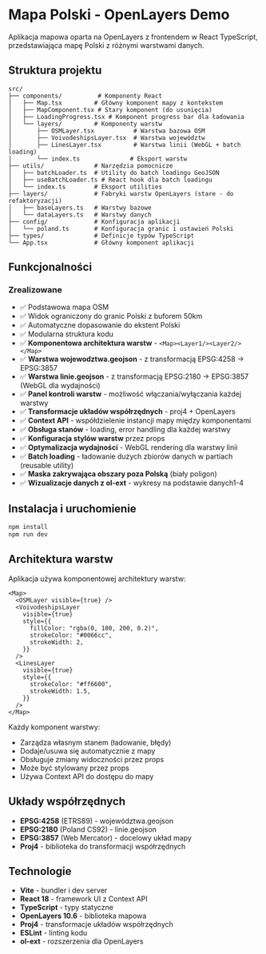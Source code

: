 # Mapa Polski - OpenLayers Demo

Aplikacja mapowa oparta na OpenLayers z frontendem w React TypeScript, przedstawiająca mapę Polski z różnymi warstwami danych.

## Struktura projektu

```
src/
├── components/          # Komponenty React
│   ├── Map.tsx         # Główny komponent mapy z kontekstem
│   ├── MapComponent.tsx # Stary komponent (do usunięcia)
│   ├── LoadingProgress.tsx # Komponent progress bar dla ładowania
│   └── layers/         # Komponenty warstw
│       ├── OSMLayer.tsx           # Warstwa bazowa OSM
│       ├── VoivodeshipsLayer.tsx  # Warstwa województw
│       ├── LinesLayer.tsx         # Warstwa linii (WebGL + batch loading)
│       └── index.ts              # Eksport warstw
├── utils/              # Narzędzia pomocnicze
│   ├── batchLoader.ts  # Utility do batch loadingu GeoJSON
│   ├── useBatchLoader.ts # React hook dla batch loadingu
│   └── index.ts        # Eksport utilities
├── layers/             # Fabryki warstw OpenLayers (stare - do refaktoryzacji)
│   ├── baseLayers.ts   # Warstwy bazowe
│   └── dataLayers.ts   # Warstwy danych
├── config/             # Konfiguracja aplikacji
│   └── poland.ts       # Konfiguracja granic i ustawień Polski
├── types/              # Definicje typów TypeScript
└── App.tsx             # Główny komponent aplikacji
```

## Funkcjonalności

### Zrealizowane

- ✅ Podstawowa mapa OSM
- ✅ Widok ograniczony do granic Polski z buforem 50km
- ✅ Automatyczne dopasowanie do ekstent Polski
- ✅ Modularna struktura kodu
- ✅ **Komponentowa architektura warstw** - `<Map><Layer1/><Layer2/></Map>`
- ✅ **Warstwa wojewodztwa.geojson** - z transformacją EPSG:4258 → EPSG:3857
- ✅ **Warstwa linie.geojson** - z transformacją EPSG:2180 → EPSG:3857 (WebGL dla wydajności)
- ✅ **Panel kontroli warstw** - możliwość włączania/wyłączania każdej warstwy
- ✅ **Transformacje układów współrzędnych** - proj4 + OpenLayers
- ✅ **Context API** - współdzielenie instancji mapy między komponentami
- ✅ **Obsługa stanów** - loading, error handling dla każdej warstwy
- ✅ **Konfiguracja stylów warstw** przez props
- ✅ **Optymalizacja wydajności** - WebGL rendering dla warstwy linii
- ✅ **Batch loading** - ładowanie dużych zbiorów danych w partiach (reusable utility)
- ✅ **Maska zakrywająca obszary poza Polską** (biały poligon)
- ✅ **Wizualizacje danych z ol-ext** - wykresy na podstawie danych1-4

## Instalacja i uruchomienie

```bash
npm install
npm run dev
```

## Architektura warstw

Aplikacja używa komponentowej architektury warstw:

```tsx
<Map>
  <OSMLayer visible={true} />
  <VoivodeshipsLayer
    visible={true}
    style={{
      fillColor: "rgba(0, 100, 200, 0.2)",
      strokeColor: "#0066cc",
      strokeWidth: 2,
    }}
  />
  <LinesLayer
    visible={true}
    style={{
      strokeColor: "#ff6600",
      strokeWidth: 1.5,
    }}
  />
</Map>
```

Każdy komponent warstwy:

- Zarządza własnym stanem (ładowanie, błędy)
- Dodaje/usuwa się automatycznie z mapy
- Obsługuje zmiany widoczności przez props
- Może być stylowany przez props
- Używa Context API do dostępu do mapy

## Układy współrzędnych

- **EPSG:4258** (ETRS89) - województwa.geojson
- **EPSG:2180** (Poland CS92) - linie.geojson
- **EPSG:3857** (Web Mercator) - docelowy układ mapy
- **Proj4** - biblioteka do transformacji współrzędnych

## Technologie

- **Vite** - bundler i dev server
- **React 18** - framework UI z Context API
- **TypeScript** - typy statyczne
- **OpenLayers 10.6** - biblioteka mapowa
- **Proj4** - transformacje układów współrzędnych
- **ESLint** - linting kodu
- **ol-ext** - rozszerzenia dla OpenLayers
